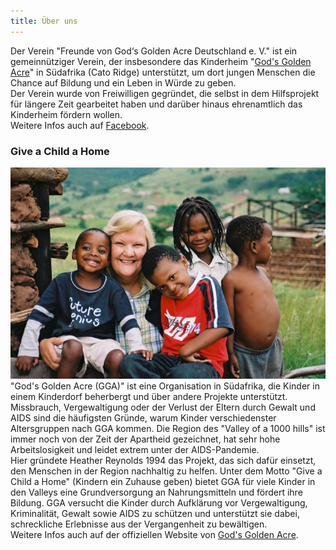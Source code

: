 ```yaml
---
title: Über uns
---
```


Der Verein "Freunde von God‘s Golden Acre Deutschland e. V." ist ein gemeinnütziger Verein, der insbesondere das Kinderheim "[God's Golden Acre](http://www.godsgoldenacre.org "God's Golden Acre")" in Südafrika (Cato Ridge) unterstützt, um dort jungen Menschen die Chance auf Bildung und ein Leben in Würde zu geben.  
Der Verein wurde von Freiwilligen gegründet, die selbst in dem Hilfsprojekt für längere Zeit gearbeitet haben und darüber hinaus ehrenamtlich das Kinderheim fördern wollen.  
Weitere Infos auch auf [Facebook](https://www.facebook.com/FreundeVonGodsGoldenAcreDeutschland "Freunde von God's Golden Acre Deutschland e.V. Facebook Seite").

### Give a Child a Home
![Gründerin Heather Reynolds mit Kindern](../images/give-a-child-a-home-gga.jpg)  
"God's Golden Acre (GGA)" ist eine Organisation in Südafrika, die Kinder in einem Kinderdorf beherbergt und über andere Projekte unterstützt. Missbrauch, Vergewaltigung oder der Verlust der Eltern durch Gewalt und AIDS sind die häufigsten Gründe, warum Kinder verschiedenster Altersgruppen nach GGA kommen. Die Region des "Valley of a 1000 hills" ist immer noch von der Zeit der Apartheid gezeichnet, hat sehr hohe Arbeitslosigkeit und leidet extrem unter der AIDS-Pandemie.  
Hier gründete Heather Reynolds 1994 das Projekt, das sich dafür einsetzt, den Menschen in der Region nachhaltig zu helfen. Unter dem Motto "Give a Child a Home" (Kindern ein Zuhause geben) bietet GGA für viele Kinder in den Valleys eine Grundversorgung an Nahrungsmitteln und fördert ihre Bildung. GGA versucht die Kinder durch Aufklärung vor Vergewaltigung, Kriminalität, Gewalt sowie AIDS zu schützen und unterstützt sie dabei, schreckliche Erlebnisse aus der Vergangenheit zu bewältigen.  
Weitere Infos auch auf der offiziellen Website von [God's Golden Acre](http://www.godsgoldenacre.org "God's Golden Acre Webseite").

